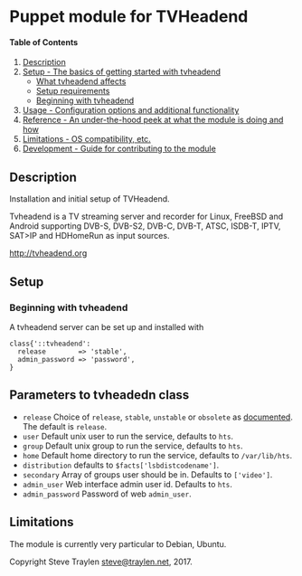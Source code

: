 # Puppet module for TVHeadend

#### Table of Contents

1. [Description](#description)
1. [Setup - The basics of getting started with tvheadend](#setup)
    * [What tvheadend affects](#what-tvheadend-affects)
    * [Setup requirements](#setup-requirements)
    * [Beginning with tvheadend](#beginning-with-tvheadend)
1. [Usage - Configuration options and additional functionality](#usage)
1. [Reference - An under-the-hood peek at what the module is doing and how](#reference)
1. [Limitations - OS compatibility, etc.](#limitations)
1. [Development - Guide for contributing to the module](#development)

## Description

Installation and initial setup of TVHeadend.

Tvheadend is a TV streaming server and recorder for Linux, 
FreeBSD and Android supporting DVB-S, DVB-S2, DVB-C, DVB-T, 
ATSC, ISDB-T, IPTV, SAT>IP and HDHomeRun as input sources.

http://tvheadend.org

## Setup

### Beginning with tvheadend
A tvheadend server can be set up and  installed with
```puppet
class{'::tvheadend':
  release        => 'stable',
  admin_password => 'password',
}

```

## Parameters to tvheadedn class
* `release` Choice of `release`, `stable`, `unstable`
   or `obsolete` as [documented](http://tvheadend.org/projects/tvheadend/wiki/AptRepository#Build-type). The default is `release`.
* `user` Default unix user to run the service, defaults to `hts`.
* `group` Default unix group to run the service, defaults to `hts`.
* `home` Default home directory to run the service, defaults to `/var/lib/hts`.
* `distribution` defaults to `$facts['lsbdistcodename']`.
* `secondary` Array of groups user should be in. Defaults to `['video']`.
* `admin_user` Web interface admin user id. Defaults to `hts`.
* `admin_password` Password of web `admin_user`.

## Limitations
The module is currently very particular to Debian, Ubuntu.

Copyright Steve Traylen steve@traylen.net, 2017.
